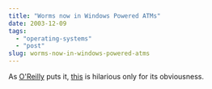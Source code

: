 ```yaml
---
title: "Worms now in Windows Powered ATMs"
date: 2003-12-09
tags: 
  - "operating-systems"
  - "post"
slug: worms-now-in-windows-powered-atms
---
```


As [O'Reilly](http://news.oreillynet.com/pub/n/1258) puts it, [this](http://news.com.com/2100-7349_3-5117285.html?tag=nefd_top) is hilarious only for its obviousness.

